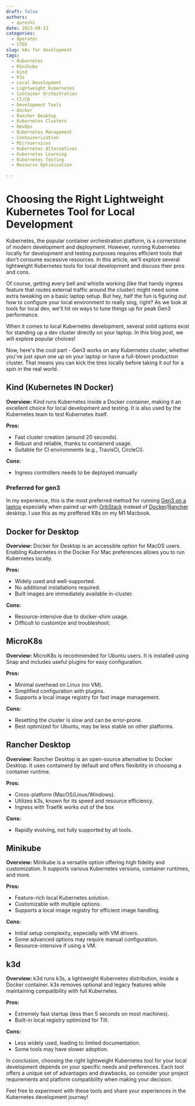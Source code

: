 ```yaml
---
draft: false
authors:
  - qureshi
date: 2023-08-13
categories:
  - Operator
  - CTDS
slug: k8s for development
tags:
  - Kubernetes
  - Minikube
  - Kind
  - K3s
  - Local Development
  - Lightweight Kubernetes
  - Container Orchestration
  - CI/CD
  - Development Tools
  - Docker
  - Rancher Desktop
  - Kubernetes Clusters
  - DevOps
  - Kubernetes Management
  - Containerization
  - Microservices
  - Kubernetes Alternatives
  - Kubernetes Learning
  - Kubernetes Testing
  - Resource Optimization

---
```


# Choosing the Right Lightweight Kubernetes Tool for Local Development

Kubernetes, the popular container orchestration platform, is a cornerstone of modern development and deployment. However, running Kubernetes locally for development and testing purposes requires efficient tools that don't consume excessive resources. In this article, we'll explore several lightweight Kubernetes tools for local development and discuss their pros and cons.

Of course, getting every bell and whistle working (like that handy ingress feature that routes external traffic around the cluster) might need some extra tweaking on a basic laptop setup. But hey, half the fun is figuring out how to configure your local environment to really sing, right? As we look at tools for local dev, we'll hit on ways to tune things up for peak Gen3 performance.


When it comes to local Kubernetes development, several solid options exist for standing up a dev cluster directly on your laptop. In this blog post, we will explore popular choices!

Now, here's the cool part - Gen3 works on any Kubernetes cluster, whether you've just spun one up on your laptop or have a full-blown production cluster. That means you can kick the tires locally before taking it out for a spin in the real world.



## Kind (Kubernetes IN Docker)

**Overview:**
Kind runs Kubernetes inside a Docker container, making it an excellent choice for local development and testing. It is also used by the Kubernetes team to test Kubernetes itself.

**Pros:**
- Fast cluster creation (around 20 seconds).
- Robust and reliable, thanks to containerd usage.
- Suitable for CI environments (e.g., TravisCI, CircleCI).

**Cons:**
- Ingress controllers needs to be deployed manually


### Preferred for gen3
In my experience, this is the most preferred method for running [Gen3 on a laptop](#) especially when paired up with [OrbStack](#) instead of [Docker](#)/[Rancher](#) desktop. I use this as my preffered K8s on my M1 Macbook.


## Docker for Desktop

**Overview:**
Docker for Desktop is an accessible option for MacOS users. Enabling Kubernetes in the Docker For Mac preferences allows you to run Kubernetes locally.

**Pros:**
- Widely used and well-supported.
- No additional installations required.
- Built images are immediately available in-cluster.

**Cons:**
- Resource-intensive due to docker-shim usage.
- Difficult to customize and troubleshoot.

## MicroK8s

**Overview:**
MicroK8s is recommended for Ubuntu users. It is installed using Snap and includes useful plugins for easy configuration.

**Pros:**
- Minimal overhead on Linux (no VM).
- Simplified configuration with plugins.
- Supports a local image registry for fast image management.

**Cons:**
- Resetting the cluster is slow and can be error-prone.
- Best optimized for Ubuntu, may be less stable on other platforms.

## Rancher Desktop

**Overview:**
Rancher Desktop is an open-source alternative to Docker Desktop. It uses containerd by default and offers flexibility in choosing a container runtime.

**Pros:**
- Cross-platform (MacOS/Linux/Windows).
- Utilizes k3s, known for its speed and resource efficiency.
- Ingress with Traefik works out of the box

**Cons:**
- Rapidly evolving, not fully supported by all tools.

## Minikube

**Overview:**
Minikube is a versatile option offering high fidelity and customization. It supports various Kubernetes versions, container runtimes, and more.

**Pros:**
- Feature-rich local Kubernetes solution.
- Customizable with multiple options.
- Supports a local image registry for efficient image handling.

**Cons:**
- Initial setup complexity, especially with VM drivers.
- Some advanced options may require manual configuration.
- Resource-intensive if using a VM.

## k3d

**Overview:**
k3d runs k3s, a lightweight Kubernetes distribution, inside a Docker container. k3s removes optional and legacy features while maintaining compatibility with full Kubernetes.

**Pros:**
- Extremely fast startup (less than 5 seconds on most machines).
- Built-in local registry optimized for Tilt.

**Cons:**
- Less widely used, leading to limited documentation.
- Some tools may have slower adoption.

In conclusion, choosing the right lightweight Kubernetes tool for your local development depends on your specific needs and preferences. Each tool offers a unique set of advantages and drawbacks, so consider your project requirements and platform compatibility when making your decision.

Feel free to experiment with these tools and share your experiences in the Kubernetes development journey!
